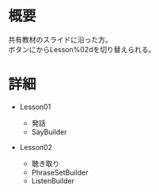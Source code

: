 # 概要
共有教材のスライドに沿った方。  
ボタンにからLesson%02dを切り替えられる。

# 詳細
- Lesson01
  - 発話
  - SayBuilder

- Lesson02
  - 聴き取り
  - PhraseSetBuilder
  - ListenBuilder
